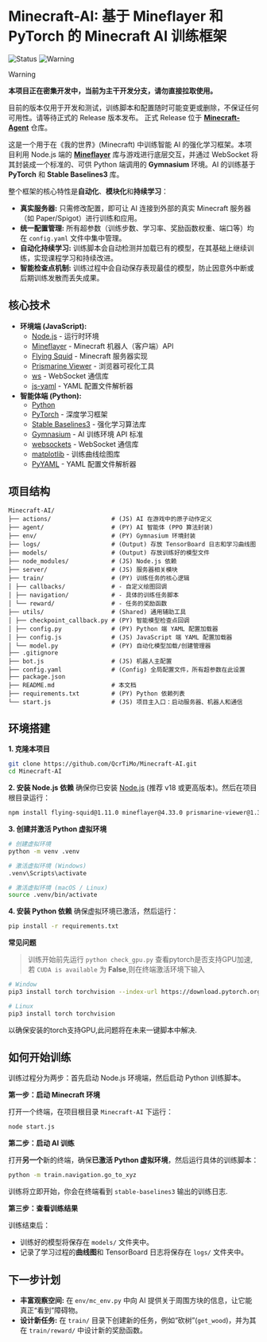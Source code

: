 # Minecraft-AI: 基于 Mineflayer 和 PyTorch 的 Minecraft AI 训练框架

![Status](https://img.shields.io/badge/Status-In%20Development-orange) ![Warning](https://img.shields.io/badge/Warning-Do%20Not%20Pull-red)

> [!WARNING]
> **本项目正在密集开发中，当前为主干开发分支，请勿直接拉取使用。**
>
> 目前的版本仅用于开发和测试，训练脚本和配置随时可能变更或删除，不保证任何可用性。请等待正式的 Release 版本发布。
> 正式 Release 位于 [**Minecraft-Agent**](https://github.com/QcrTiMo/Minecraft-Agent) 仓库。


这是一个用于在《我的世界》(Minecraft) 中训练智能 AI 的强化学习框架。本项目利用 Node.js 端的 [**Mineflayer**](https://github.com/PrismarineJS/mineflayer) 库与游戏进行底层交互，并通过 WebSocket 将其封装成一个标准的、可供 Python 端调用的 **Gymnasium** 环境。AI 的训练基于 **PyTorch** 和 **Stable Baselines3** 库。

整个框架的核心特性是**自动化**、**模块化**和**持续学习**：
*   **真实服务器:** 只需修改配置，即可让 AI 连接到外部的真实 Minecraft 服务器（如 Paper/Spigot）进行训练和应用。
*   **统一配置管理:** 所有超参数（训练步数、学习率、奖励函数权重、端口等）均在 `config.yaml` 文件中集中管理。
*   **自动化持续学习:** 训练脚本会自动检测并加载已有的模型，在其基础上继续训练，实现课程学习和持续改进。
*   **智能检查点机制:** 训练过程中会自动保存表现最佳的模型，防止因意外中断或后期训练发散而丢失成果。

## 核心技术

*   **环境端 (JavaScript):**
    *   [Node.js](https://nodejs.org/) - 运行时环境
    *   [Mineflayer](https://github.com/PrismarineJS/mineflayer) - Minecraft 机器人（客户端）API
    *   [Flying Squid](https://github.com/PrismarineJS/flying-squid) - Minecraft 服务器实现
    *   [Prismarine Viewer](https://github.com/PrismarineJS/prismarine-viewer) - 浏览器可视化工具
    *   [ws](https://github.com/websockets/ws) - WebSocket 通信库
    *   [js-yaml](https://github.com/nodeca/js-yaml) - YAML 配置文件解析器
*   **智能体端 (Python):**
    *   [Python](https://www.python.org/)
    *   [PyTorch](https://pytorch.org/) - 深度学习框架
    *   [Stable Baselines3](https://github.com/DLR-RM/stable-baselines3) - 强化学习算法库
    *   [Gymnasium](https://gymnasium.farama.org/) - AI 训练环境 API 标准
    *   [websockets](https://websockets.readthedocs.io/en/stable/) - WebSocket 通信库
    *   [matplotlib](https://matplotlib.org/) - 训练曲线绘图库
    *   [PyYAML](https://pyyaml.org/) - YAML 配置文件解析器

## 项目结构

```
Minecraft-AI/
├── actions/                 # (JS) AI 在游戏中的原子动作定义
├── agent/                   # (PY) AI 智能体 (PPO 算法封装)
├── env/                     # (PY) Gymnasium 环境封装
├── logs/                    # (Output) 存放 TensorBoard 日志和学习曲线图
├── models/                  # (Output) 存放训练好的模型文件
├── node_modules/            # (JS) Node.js 依赖
├── server/                  # (JS) 服务器相关模块
├── train/                   # (PY) 训练任务的核心逻辑
│ ├── callbacks/             # - 自定义绘图回调
│ ├── navigation/            # - 具体的训练任务脚本
│ └── reward/                # - 任务的奖励函数
├── utils/                   # (Shared) 通用辅助工具
│ ├── checkpoint_callback.py # (PY) 智能模型检查点回调
│ ├── config.py              # (PY) Python 端 YAML 配置加载器
│ ├── config.js              # (JS) JavaScript 端 YAML 配置加载器
│ └── model.py               # (PY) 自动化模型加载/创建管理器
├── .gitignore
├── bot.js                   # (JS) 机器人主配置
├── config.yaml              # (Config) 全局配置文件，所有超参数在此设置
├── package.json
├── README.md                # 本文档
├── requirements.txt         # (PY) Python 依赖列表
└── start.js                 # (JS) 项目主入口：启动服务器、机器人和通信
```

## 环境搭建

**1. 克隆本项目**
```bash
git clone https://github.com/QcrTiMo/Minecraft-AI.git
cd Minecraft-AI
```

**2. 安装 Node.js 依赖**
确保你已安装 [Node.js](https://nodejs.org/) (推荐 v18 或更高版本)。然后在项目根目录运行：
```bash
npm install flying-squid@1.11.0 mineflayer@4.33.0 prismarine-viewer@1.33.0 vec3@0.1.10 ws@8.18.3 canvas@3.2.0 js-yaml@4.1.0
```

**3. 创建并激活 Python 虚拟环境**
```bash
# 创建虚拟环境
python -m venv .venv

# 激活虚拟环境 (Windows)
.venv\Scripts\activate

# 激活虚拟环境 (macOS / Linux)
source .venv/bin/activate
```

**4. 安装 Python 依赖**
确保虚拟环境已激活，然后运行：
```bash
pip install -r requirements.txt
```

 **常见问题**
> 训练开始前先运行 `python check_gpu.py` 查看pytorch是否支持GPU加速,
> 若 `CUDA is available` 为 **False**,则在终端激活环境下输入

```bash
# Window
pip3 install torch torchvision --index-url https://download.pytorch.org/whl/cu128

# Linux
pip3 install torch torchvision
```
以确保安装的torch支持GPU,此问题将在未来一键脚本中解决.


## 如何开始训练

训练过程分为两步：首先启动 Node.js 环境端，然后启动 Python 训练脚本。

**第一步：启动 Minecraft 环境**

打开一个终端，在项目根目录 `Minecraft-AI` 下运行：
```bash
node start.js
```

**第二步：启动 AI 训练**

打开**另一个**新的终端，确保**已激活 Python 虚拟环境**，然后运行具体的训练脚本：
```bash
python -m train.navigation.go_to_xyz
```
训练将立即开始，你会在终端看到 `stable-baselines3` 输出的训练日志.

**第三步：查看训练结果**

训练结束后：
*   训练好的模型将保存在 `models/` 文件夹中。
*   记录了学习过程的**曲线图**和 TensorBoard 日志将保存在 `logs/` 文件夹中。

## 下一步计划

*   **丰富观察空间:** 在 `env/mc_env.py` 中向 AI 提供关于周围方块的信息，让它能真正“看到”障碍物。
*   **设计新任务:** 在 `train/` 目录下创建新的任务，例如“砍树”(`get_wood`)，并为其在 `train/reward/` 中设计新的奖励函数。








